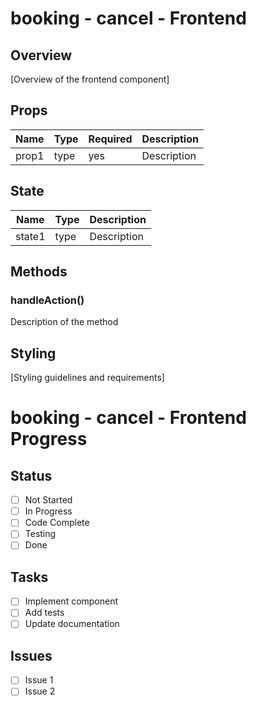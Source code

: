 # booking - cancel - Frontend

## Overview

[Overview of the frontend component]

## Props

| Name  | Type | Required | Description |
| ----- | ---- | -------- | ----------- |
| prop1 | type | yes      | Description |

## State

| Name   | Type | Description |
| ------ | ---- | ----------- |
| state1 | type | Description |

## Methods

### handleAction()

Description of the method

## Styling

[Styling guidelines and requirements]

# booking - cancel - Frontend Progress

## Status

- [ ] Not Started
- [ ] In Progress
- [ ] Code Complete
- [ ] Testing
- [ ] Done

## Tasks

- [ ] Implement component
- [ ] Add tests
- [ ] Update documentation

## Issues

- [ ] Issue 1
- [ ] Issue 2
